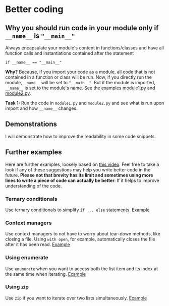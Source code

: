 # Better coding

## Why you should run code in your module only if `__name__` is `"__main__"`

Always encapsulate your module's content in functions/classes and have all function calls and instantiations contained after the statement
```
if __name__ == "__main__"
```
**Why?** Because, if you import your code as a module, all code that is not contained in a function or class will be run. Now, if you directly run the module,`__name__` will be set to `"__main__"`. But if the module is imported, `__name__` is set to the module's name. See the examples [module1.py](module1.py) and [module2.py](module2.py).

**Task 1:** Run the code in `module1.py` and `module2.py` and see what is run upon import and how `__name__` changes.





## Demonstrations

I will demonstrate how to improve the readability in some code snippets.

## Further examples 
Here are further examples, loosely based on [this video](https://youtu.be/C-gEQdGVXbk). Feel free to take a look if any of these suggestions may help you write better code in the future. **Please not that brevity has its limit and sometimes using more lines to write a piece of code can actually be better**: If it helps to improve understanding of the code.

### Ternary conditionals

Use ternary conditionals to simplify `if ... else` statements. [Example](https://github.com/ssciwr/Python-best-practices-course/blob/main/Material_Part5_BetterCoding/examples/ternary.py)

### Context managers
 
Use context managers to not have to worry about tear-down methods, like closing a file. Using `with open`, for example, automatically closes the file after it has been read. [Example](https://github.com/ssciwr/Python-best-practices-course/blob/main/Material_Part5_BetterCoding/examples/context_managers.py)

### Using enumerate

Use `enumerate` when you want to access both the list item and its index at the same time when iterating. [Example](https://github.com/ssciwr/Python-best-practices-course/blob/main/Material_Part5_BetterCoding/examples/enumerate.py)

### Using zip

Use `zip` if you want to iterate over two lists simultaneously. [Example](https://github.com/ssciwr/Python-best-practices-course/blob/main/Material_Part5_BetterCoding/examples/use_zip.py)